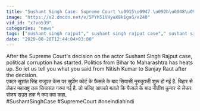 ```yaml
---
title: "Sushant Singh Case: Supreme Court \u0915\u0947 \u092b\u0948\u0938\u0932\u0947 \u0915\u0947 \u092c\u093e\u0926 \u0938\u093f\u092f\u093e\u0938\u0924 \u0924\u0947\u091c, \u091c\u093e\u0928\u0947\u0902 \u0915\u093f\u0938\u0928\u0947 \u0915\u094d\u092f\u093e \u0915\u0939\u093e? \u0935\u0928\u0907\u0902\u0921\u093f\u092f\u093e \u0939\u093f\u0902\u0926\u0940"
image: "https://s2.dmcdn.net/v/SPYh51VHyaX8k1gsG/x240"
vid_id: "x7vo539"
categories: "news"
tags: ["sushant singh rajput"," sushant singh rajput case"," sushant singh rajput case update"]
date: "2020-08-28T12:44:04+03:00"
---
```

After the Supreme Court's decision on the actor Sushant Singh Rajput case, political corruption has started. Politics from Bihar to Maharashtra has heats up. So let us tell you what you said from Nitish Kumar to Sanjay Raut after the decision.  <br>एक्टर सुशांत सिंह राजूपत केस पर सुप्रीम कोर्ट के फैसले के बाद सियासी नुरुकुश्ती शुरू हो गई है. बिहार से लेकर महाराष्ट्र तक सियासत गरमा गई है. तो चलिए आपको बताते कि फैसले के बाद नीतीश कुमार से लेकर संजय राउत तक ने क्या क्या कहा.   <br>#SushantSinghCase #SupremeCourt #oneindiahindi
